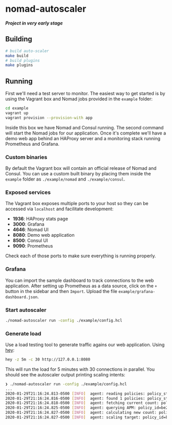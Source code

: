 # nomad-autoscaler

***Project in very early stage***

## Building

```sh
# build auto-scaler
make build
# build plugins
make plugins
```

## Running

First we'll need a test server to monitor. The easiest way to get started is by using the Vagrant box and Nomad jobs provided in the `example` folder:

```sh
cd example
vagrant up
vagrant provision --provision-with app
```

Inside this box we have Nomad and Consul running. The second command will start the Nomad jobs for our application. Once it's complete we'll have a demo web app behind an HAProxy server and a monitoring stack running Prometheus and Grafana.

### Custom binaries

By default the Vagrant box will contain an official release of Nomad and Consul. You can use a custom built binary by placing them inside the `example` folder as `./example/nomad` and `./example/consul`.

### Exposed services

The Vagrant box exposes multiple ports to your host so they can be accessed via `localhost` and facilitate development:

* **1936**: HAProxy stats page
* **3000**: Grafana
* **4646**: Nomad UI
* **8080**: Demo web application
* **8500**: Consul UI
* **9090**: Prometheus

Check each of those ports to make sure everything is running properly.

### Grafana

You can import the sample dashboard to track connections to the web application. After setting up Prometheus as a data source, click on the `+` button in the sidebar and then `Import`. Upload the file `example/grafana-dashboard.json`.

### Start autoscaler

```sh
./nomad-autoscaler run -config ./example/config.hcl
```

### Generate load

Use a load testing tool to generate traffic agains our web application. Using [hey](https://github.com/rakyll/hey):

```sh
hey -z 5m -c 30 http://127.0.0.1:8080
```

This will run the load for 5 minutes with 30 connections in parallel. You should see the autoscaler output printing scaling intents:

```sh
❯ ./nomad-autoscaler run -config ./example/config.hcl
...
2020-01-29T21:16:24.813-0500 [INFO]  agent: reading policies: policy_storage=policystorage.Nomad
2020-01-29T21:16:24.816-0500 [INFO]  agent: found 1 policies: policy_storage=policystorage.Nomad
2020-01-29T21:16:24.818-0500 [INFO]  agent: fetching current count: policy_id=be2442c9-8627-3bda-106f-fc219ee10230 source=prometheus strategy=target-value target=local-nomad
2020-01-29T21:16:24.825-0500 [INFO]  agent: querying APM: policy_id=be2442c9-8627-3bda-106f-fc219ee10230 source=prometheus strategy=target-value target=local-nomad
2020-01-29T21:16:24.827-0500 [INFO]  agent: calculating new count: policy_id=be2442c9-8627-3bda-106f-fc219ee10230 source=prometheus strategy=target-value target=local-nomad
2020-01-29T21:16:24.827-0500 [INFO]  agent: scaling target: policy_id=be2442c9-8627-3bda-106f-fc219ee10230 source=prometheus strategy=target-value target=local-nomad target_config="map[group:demo job_id:webapp]" from=1 to=3 reason="scaling up because factor is 3.000000"
```

